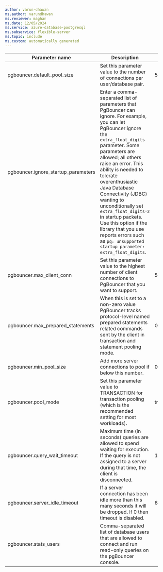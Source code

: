 ```yaml
---
author: varun-dhawan
ms.author: varundhawan
ms.reviewer: maghan
ms.date: 12/05/2024
ms.service: azure-database-postgresql
ms.subservice: flexible-server
ms.topic: include
ms.custom: automatically generated
---
```

|           Parameter name            |                                                                                                                                                                                                                                               Description                                                                                                                                                                                                                                               |   Default   |
|-------------------------------------|---------------------------------------------------------------------------------------------------------------------------------------------------------------------------------------------------------------------------------------------------------------------------------------------------------------------------------------------------------------------------------------------------------------------------------------------------------------------------------------------------------|-------------|
| pgbouncer.default_pool_size         | Set this parameter value to the number of connections per user/database pair.                                                                                                                                                                                                                                                                                                                                                                                                                           | 50|
| pgbouncer.ignore_startup_parameters | Enter a comma-separated list of parameters that PgBouncer can ignore. For example, you can let PgBouncer ignore the `extra_float_digits` parameter. Some parameters are allowed; all others raise an error. This ability is needed to tolerate overenthusiastic Java Database Connectivity (JDBC) wanting to unconditionally set `extra_float_digits=2` in startup packets. Use this option if the library that you use reports errors such as `pq: unsupported startup parameter: extra_float_digits`. | |
| pgbouncer.max_client_conn           | Set this parameter value to the highest number of client connections to PgBouncer that you want to support.                                                                                                                                                                                                                                                                                                                                                                                             | 5000|
| pgbouncer.max_prepared_statements   | When this is set to a non-zero value PgBouncer tracks protocol-level named prepared statements related commands sent by the client in transaction and statement pooling mode.                                                                                                                                                                                                                                                                                                                           | 0|
| pgbouncer.min_pool_size             | Add more server connections to pool if below this number.                                                                                                                                                                                                                                                                                                                                                                                                                                               | 0|
| pgbouncer.pool_mode                 | Set this parameter value to TRANSACTION for transaction pooling (which is the recommended setting for most workloads).                                                                                                                                                                                                                                                                                                                                                                                  | transaction|
| pgbouncer.query_wait_timeout        | Maximum time (in seconds) queries are allowed to spend waiting for execution. If the query is not assigned to a server during that time, the client is disconnected.                                                                                                                                                                                                                                                                                                                                    | 120|
| pgbouncer.server_idle_timeout       | If a server connection has been idle more than this many seconds it will be dropped. If 0 then timeout is disabled.                                                                                                                                                                                                                                                                                                                                                                                     | 600|
| pgbouncer.stats_users               | Comma-separated list of database users that are allowed to connect and run read-only queries on the pgBouncer console.                                                                                                                                                                                                                                                                                                                                                                                  | |
